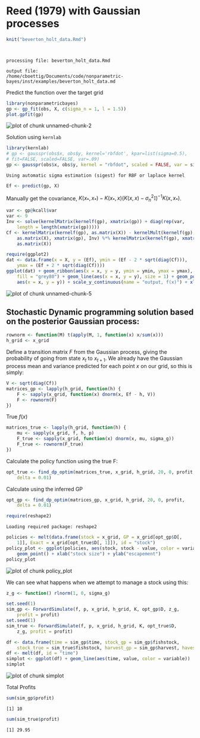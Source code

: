 Reed (1979) with Gaussian processes 
========================================================







```r
knit("beverton_holt_data.Rmd")
```

```


processing file: beverton_holt_data.Rmd
```

```
output file:
/home/cboettig/Documents/code/nonparametric-bayes/inst/examples/beverton_holt_data.md
```


Predict the function over the target grid


```r
library(nonparametricbayes)
gp <- gp_fit(obs, X, c(sigma_n = 1, l = 1.5))
plot.gpfit(gp)
```

![plot of chunk unnamed-chunk-2](http://carlboettiger.info/assets/figures/2012-11-28-59d864f621-unnamed-chunk-2.png) 


Solution using `kernlab`


```r
library(kernlab)
# gp <- gausspr(obs$x, obs$y, kernel='rbfdot', kpar=list(sigma=0.5),
# fit=FALSE, scaled=FALSE, var=.09)
gp <- gausspr(obs$x, obs$y, kernel = "rbfdot", scaled = FALSE, var = sigma_g^2)
```

```
Using automatic sigma estimation (sigest) for RBF or laplace kernel 
```

```r
Ef <- predict(gp, X)
```


Manually get the covariance, $K(x_*, x_*) - K(x_*, x)(K(x, x) - \sigma_n^2\mathbb{I})^{-1}K(x,x_*)$. 


```r
var <- gp@kcall$var
var <- 9
Inv <- solve(kernelMatrix(kernelf(gp), xmatrix(gp)) + diag(rep(var, 
    length = length(xmatrix(gp)))))
Cf <- kernelMatrix(kernelf(gp), as.matrix(X)) - kernelMult(kernelf(gp), 
    as.matrix(X), xmatrix(gp), Inv) %*% kernelMatrix(kernelf(gp), xmatrix(gp), 
    as.matrix(X))
```



```r
require(ggplot2)
dat <- data.frame(x = X, y = (Ef), ymin = (Ef - 2 * sqrt(diag(Cf))), 
    ymax = (Ef + 2 * sqrt(diag(Cf))))
ggplot(dat) + geom_ribbon(aes(x = x, y = y, ymin = ymin, ymax = ymax), 
    fill = "grey80") + geom_line(aes(x = x, y = y), size = 1) + geom_point(data = obs, 
    aes(x = x, y = y)) + scale_y_continuous(name = "output, f(x)") + xlab("input, x")
```

![plot of chunk unnamed-chunk-5](http://carlboettiger.info/assets/figures/2012-11-28-59d864f621-unnamed-chunk-5.png) 




## Stochastic Dynamic programming solution based on the posterior Gaussian process:


```r
rownorm <- function(M) t(apply(M, 1, function(x) x/sum(x)))
h_grid <- x_grid
```


Define a transition matrix $F$ from the Gaussian process, giving the probability of going from state $x_t$ to $x_{t+1}$.
We already have the Gaussian process mean and variance predicted for each point $x$ on our grid, so this is simply:



```r
V <- sqrt(diag(Cf))
matrices_gp <- lapply(h_grid, function(h) {
    F <- sapply(x_grid, function(x) dnorm(x, Ef - h, V))
    F <- rownorm(F)
})
```


True $f(x)$


```r
matrices_true <- lapply(h_grid, function(h) {
    mu <- sapply(x_grid, f, h, p)
    F_true <- sapply(x_grid, function(x) dnorm(x, mu, sigma_g))
    F_true <- rownorm(F_true)
})
```



Calculate the policy function using the true F:


```r
opt_true <- find_dp_optim(matrices_true, x_grid, h_grid, 20, 0, profit, 
    delta = 0.01)
```


Calculate using the inferred GP


```r
opt_gp <- find_dp_optim(matrices_gp, x_grid, h_grid, 20, 0, profit, 
    delta = 0.01)
```





```r
require(reshape2)
```

```
Loading required package: reshape2
```

```r
policies <- melt(data.frame(stock = x_grid, GP = x_grid[opt_gp$D[, 
    1]], Exact = x_grid[opt_true$D[, 1]]), id = "stock")
policy_plot <- ggplot(policies, aes(stock, stock - value, color = variable)) + 
    geom_point() + xlab("stock size") + ylab("escapement")
policy_plot
```

![plot of chunk policy_plot](http://carlboettiger.info/assets/figures/2012-11-28-59d864f621-policy_plot.png) 


We can see what happens when we attempt to manage a stock using this:


```r
z_g <- function() rlnorm(1, 0, sigma_g)
```



```r
set.seed(1)
sim_gp <- ForwardSimulate(f, p, x_grid, h_grid, K, opt_gp$D, z_g, 
    profit = profit)
set.seed(1)
sim_true <- ForwardSimulate(f, p, x_grid, h_grid, K, opt_true$D, 
    z_g, profit = profit)
```



```r
df <- data.frame(time = sim_gp$time, stock_gp = sim_gp$fishstock, 
    stock_true = sim_true$fishstock, harvest_gp = sim_gp$harvest, havest_true = sim_true$harvest)
df <- melt(df, id = "time")
simplot <- ggplot(df) + geom_line(aes(time, value, color = variable))
simplot
```

![plot of chunk simplot](http://carlboettiger.info/assets/figures/2012-11-28-59d864f621-simplot.png) 


Total Profits


```r
sum(sim_gp$profit)
```

```
[1] 10
```

```r
sum(sim_true$profit)
```

```
[1] 29.95
```


